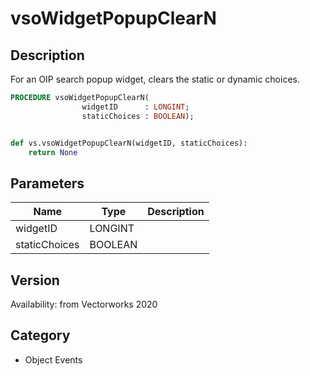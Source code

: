 # vsoWidgetPopupClearN

## Description
For an OIP search popup widget, clears the static or dynamic choices.

```pascal
PROCEDURE vsoWidgetPopupClearN(
				widgetID      : LONGINT;
				staticChoices : BOOLEAN);
```

```python

def vs.vsoWidgetPopupClearN(widgetID, staticChoices):
    return None
```

## Parameters
|Name|Type|Description|
|---|---|---|
|widgetID|LONGINT||
|staticChoices|BOOLEAN||

## Version
Availability: from Vectorworks 2020
## Category
* Object Events

